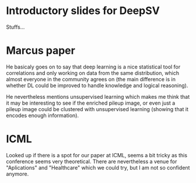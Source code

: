 # Introductory slides for DeepSV

Stuffs...

# Marcus paper

He basicaly goes on to say that deep learning is a nice statistical tool for correlations and only
working on data from the same distribution, which almost everyone in the community agrees on (the
main difference is in whether DL could be improved to handle knowledge and logical reasoning).

He nevertheless mentions unsupervised learning which makes me think that it may be interesting to
see if the enriched pileup image, or even just a pileup image could be clustered with unsupervised
learning (showing that it encodes enough information).

# ICML

Looked up if there is a spot for our paper at ICML, seems a bit tricky as this conference seems very
theoretical. There are nevertheless a venue for "Aplications" and "Healthcare" which we could try,
but I am not so confident anymore.

